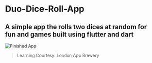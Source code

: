 # Duo-Dice-Roll-App

## A simple app the rolls two dices at random for fun and games built using flutter and dart

![Finished App](https://github.com/londonappbrewery/Images/blob/master/dicee-demo.gif)

> Learning Courtesy: London App Brewery
